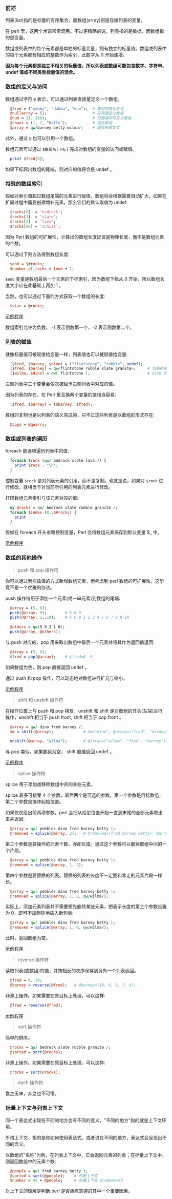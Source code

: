 
### 前述

列表(list)指的是标量的有序集合，而数组(array)则是存储列表的变量。

在 perl 里，这两个术语常常混用。不过更精确的说，列表指的是数据，而数组指的是变量。

数组或列表中的每个元素都是单独的标量变量，拥有独立的标量值。数组或列表中的每个元素都有相应的整数作为索引，此数字从 0 开始递增。

**因为每个元素都是独立不相关的标量值，所以列表或数组可能包含数字、字符串、undef 值或不同类型标量值的混合。**


### 数组的定义与访问

数组通过字符 `@` 表示，可以通过列表直接量定义一个数组。
```pl
  @fred = ("yabba", "dabba", "doo");  # 典型的数组定义
  @nullarray = ();                    # 空列表定义数组
  @num = (1..100);                    # 范围操作符定义数组
  @chaos = (1, 2, "hello");           # 混合数组
  @array = qw/barney betty wilma/;    # 简写形式定义
```
此外，通过 `@` 也可以引用一个数组。

数组元素可以通过 `$数组名[下标]` 完成对数组的变量的访问或赋值。
```pl
  print $fred[0];
```
如果下标超出数组的尾端，则对应的值将会是 undef 。


### 特殊的数组索引

假如对索引值超过数组尾端的元素进行赋值，数组将会根据需要自动扩大。如果在扩展过程中需要创建增补元素，那么它们的默认取值为 undef:
```pl
  $rocks[0]  = 'bedrock';
  $rocks[1]  = 'slate';
  $rocks[2]  = 'lava';
  $rocks[99] = 'schist';
```

因为 Perl 数组的可扩展性，计算出的数组长度应该是物理长度，而不是数组元素的个数。

可以通过下列方法得到数组长度:
```pl
  $end = $#rocks;
  $number_of_rocks = $end + 1;
```
`$end` 变量是数组最后一个元素的下标索引，因为数组下标从 0 开始，所以数组长度大小应在此基础上再加 1 。

当然，也可以通过下面的方式获取一个数组的长度:
```pl
  $size = @rocks;
```

[示例程序](t/01_array_size.pl)

数组索引允许为负数， -1 表示倒数第一个，-2 表示倒数第二个。


### 列表的赋值

就像标量值可被赋值给变量一样，列表值也可以被赋值给变量:
```pl
  ($fred, $barney, $dino) = ("flintstone", "rubble", undef);
  ($fred, $barney) = qw<flintstone rubble slate granite>;     # 忽略掉末尾两个元素
  ($wilma, $dino) = qw[ flintstone ];                         # dino 的值为 undef
```
左侧列表中三个变量会依次被赋予右侧列表中对应的值。

因为列表的存在，在 Perl 里互换两个变量的值相当容易:
```pl
  ($fred, $barney) = ($barney, $fred);
```

数组的复制也是以列表的语义完成的，只不过这些列表是以数组的形式存在:
```pl
  @copy = @quarry;
```


### 数组或列表的遍历

foreach 能逐项遍历列表中的值:
```pl
  foreach $rock (qw/ bedrock slate lava /) {
    print $rock . "\n";
  }
```
控制变量 `$rock` 是对列表元素的引用，而不是复制。也就是说，如果对 `$rock` 进行修改，就相当于对当前所引用的列表元素进行修改。

打印数组元素索引与该元素对应的值:
```pl
  my @rocks = qw/ bedrock slate rubble granite /;
  foreach $index (0..$#rocks) {
    print
  }
```

假如在 foreach 开头省略控制变量，Perl 会将数组元素保存到默认变量 $_ 中。

[示例程序](t/01_array_foreach.pl)


### 数组的其他操作

> push 和 pop 操作符

你可以通过索引插值的方式新增数组元素，但考虑到 perl 数组的可扩展性，这毕竟不是一个优雅的办法。

push 操作符用于添加一个元素(或一串元素)到数组的尾端:
```pl
  @array = (5, 6);
  push(@array, 0);        # 5 6 0
  push(@array, 1..10);    # 5 6 0 1 2 3 4 5 6 7 8 9 10
  
  @others = qw(9 0 2 1 0);
  push(@array, @others);
```

与 push 对应的，pop 用来取出数组中最后一个元素并将其作为返回值返回:
```pl
  @array = (5, 6);
  $fred = pop(@array);    # $fred=6  5
```
如果数组为空，则 pop 直接返回 undef 。

通过 push 和 pop 操作，可以动态地对数组进行扩充与缩小。

[示例程序](t/01_array_push_pop.pl)

> shift 和 unshift 操作符

在操作位置上与 push 和 pop 相反，unshift 和 shift 是对数组的开头(左端)进行操作，unshift 相当于 push front, shift 相当于 pop front 。
```pl
  @array = qw/ dino fred barney /;
  $m = shift(@array);             # $m="dino"; @array=("fred", "barney");
  
  unshift(@array, "wilma");       # @array=("wilma", "fred", "barney");
```
与 pop 类似，如果数组为空， shift 直接返回 undef 。

[示例程序](t/01_array_shift_unshift.pl)

> splice 操作符

splice 用于添加或移除数组中间的某些元素。

splice 最多可接受 4 个参数，最后两个是可选的参数。第一个参数是目标数组，第二个参数是操作起始位置。

如果仅仅给出前两项参数，perl 会把从给定位置开始一直到末尾的全部元素取出来并返回:
```pl
  @array = qw( pebbles dino fred barney betty );
  @removed = splice(@array, 2);   # @removed=(fred barney betty); @array=(pebbles dino);
```

第三个参数是要操作的元素个数，亦即长度。通过这个参数可以删掉数组中间的一个片段。
```pl
  @array = qw( pebbles dino fred barney betty );
  @removed = splice(@array, 1, 2);
```

第四个参数是要替换的列表。替换的列表的长度不一定要和拿走的元素片段一样长。
```pl
  @array = qw( pebbles dino fred barney betty );
  @removed = splice(@array, 1, 2, qw/wilma/);
```

实际上，添加元素列表并不需要预先删除某些元素，把表示长度的第三个参数设置为 0，即可不加删除地插入新列表:
```pl
  @array = qw( pebbles dino fred barney betty );
  @removed = splice(@array, 1, 0, qw/wilma/);
```
此时，返回数组为空。

[示例程序](t/01_array_splice.pl)

> reverse 操作符

读取列表(或数组)的值，并按相反的次序保存到另外一个列表返回。
```pl
  @fred = 6..10;
  @barney = reverse(@fred);   # @barney=(10, 9, 8, 7, 6);
```

非源上操作。如果需要在原目标上处理，可以这样:
```pl
  @fred = reverse(@fred);
```

[示例程序](t/01_array_reverse.pl)

> sort 操作符

简单的排序。
```pl
  @rocks = qw/ bedrock slate rubble granite /;
  @sorted = sort(@rocks);
```

非源上操作。如果需要在原目标上处理，可以这样:
```pl
  @rocks = sort(@rocks);
```

> each 操作符

食之无味，弃之也不可惜。


### 标量上下文与列表上下文

同一个表达式出现在不同的地方会有不同的意义，"不同的地方"指的就是上下文环境。

所谓上下文，指的是你如何使用表达式。或者说在不同的地方，表达式会呈现出不同的含义。

以数组的"名称"为例，在列表上下文中，它会返回元素的列表；在标量上下文中，则返回数组中的元素个数:
```pl
  @people = qw( fred barney betty );
  @sorted = sort(@people);    # 列表上下文
  $number = 42 + @people;     # 标量上下文 $number=45
```

对上下文的理解是判断 perl 是否熟练掌握的其中一个重要因素。
